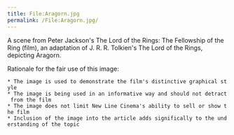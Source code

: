 ```yaml
---
title: File:Aragorn.jpg
permalink: /File:Aragorn.jpg/
---
```


A scene from Peter Jackson's The Lord of the Rings: The Fellowship of
the Ring (film), an adaptation of J. R. R. Tolkien's The Lord of the
Rings, depicting Aragorn.

Rationale for the fair use of this image:

`* The image is used to demonstrate the film's distinctive graphical style`
`* The image is being used in an informative way and should not detract from the film`
`* The image does not limit New Line Cinema's ability to sell or show the film`
`* Inclusion of the image into the article adds significally to the understanding of the topic`